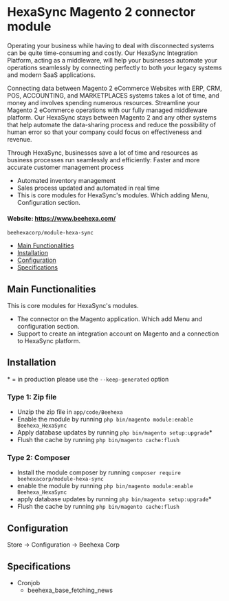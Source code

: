 # HexaSync Magento 2 connector module

Operating your business while having to deal with disconnected systems can be quite time-consuming and costly. Our HexaSync Integration Platform, acting as a middleware, will help your businesses automate your operations seamlessly by connecting perfectly to both your legacy systems and modern SaaS applications.

Connecting data between Magento 2 eCommerce Websites with ERP, CRM, POS, ACCOUNTING, and MARKETPLACES systems takes a lot of time, and money and involves spending numerous resources. Streamline your Magento 2 eCommerce operations with our fully managed middleware platform. Our HexaSync stays between Magento 2 and any other systems that help automate the data-sharing process and reduce the possibility of human error so that your company could focus on effectiveness and revenue. 

Through HexaSync, businesses save a lot of time and resources as business processes run seamlessly and efficiently:
Faster and more accurate customer management process
- Automated inventory management
- Sales process updated and automated in real time
- This is core modules for HexaSync's modules. Which adding Menu, Configuration section.


#### Website: https://www.beehexa.com/

``beehexacorp/module-hexa-sync``

 - [Main Functionalities](#markdown-header-main-functionalities)
 - [Installation](#markdown-header-installation)
 - [Configuration](#markdown-header-configuration)
 - [Specifications](#markdown-header-specifications)
 
## Main Functionalities
 This is core modules for HexaSync's modules. 
 - The connector on the Magento application. Which add Menu and configuration section. 
 - Support to create an integration account on Magento and a connection to HexaSync platform.
 
## Installation
\* = in production please use the `--keep-generated` option

### Type 1: Zip file
 - Unzip the zip file in `app/code/Beehexa`
 - Enable the module by running `php bin/magento module:enable Beehexa_HexaSync`
 - Apply database updates by running `php bin/magento setup:upgrade`\*
 - Flush the cache by running `php bin/magento cache:flush`

### Type 2: Composer
 - Install the module composer by running `composer require beehexacorp/module-hexa-sync`
 - enable the module by running `php bin/magento module:enable Beehexa_HexaSync`
 - apply database updates by running `php bin/magento setup:upgrade`\*
 - Flush the cache by running `php bin/magento cache:flush`

## Configuration
Store -> Configuration -> Beehexa Corp

## Specifications
 - Cronjob
	- beehexa_base_fetching_news
